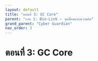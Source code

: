 ```yaml
---
layout: default
title: "ตอนที่ 3: GC Core"
parent: "ภาค 1: Bio-Link – จุดเชื่อมแห่งความคิด"
grand_parent: "Cyber Guardian"
nav_order: 3
---
```

# ตอนที่ 3: GC Core
